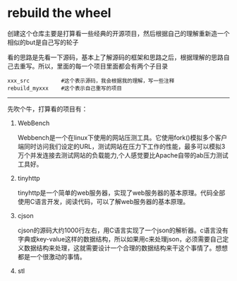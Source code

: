 # rebuild the wheel

创建这个仓库主要是打算看一些经典的开源项目，然后根据自己的理解重新造一个相似的but是自己写的轮子

看的思路是先看一下源码，基本上了解源码的框架和思路之后，根据理解的思路自己去重写。所以，里面的每一个项目里面都会有两个子目录

```
xxx_src          #这个表示源码，我会根据我的理解，写一些注释
rebuild_myxxx    #这个表示自己重写的项目
```

***

先吹个牛，打算看的项目有：

1. WebBench

    Webbench是一个在linux下使用的网站压测工具。它使用fork()模拟多个客户端同时访问我们设定的URL，测试网站在压力下工作的性能，最多可以模拟3万个并发连接去测试网站的负载能力,个人感觉要比Apache自带的ab压力测试工具好。

2. tinyhttp

    tinyhttp是一个简单的web服务器，实现了web服务器的基本原理。代码全部使用C语言开发，阅读代码，可以了解web服务器的基本原理。

3. cjson

    cjson的源码大约1000行左右，用C语言实现了一个json的解析器。c语言没有字典或key-value这样的数据结构，所以如果用c来处理json，必须需要自己定义数据结构来处理，这就需要设计一个合理的数据结构来干这个事情了。想想都是一个很激动的事情。

3. stl
